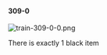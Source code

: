 #### 309-0
![train-309-0-0.png](https://github.com/lil-lab/nlvr/raw/master/nlvr/train/images/79/train-309-0-0.png "train-309-0-0.png")

There is exactly 1 black item